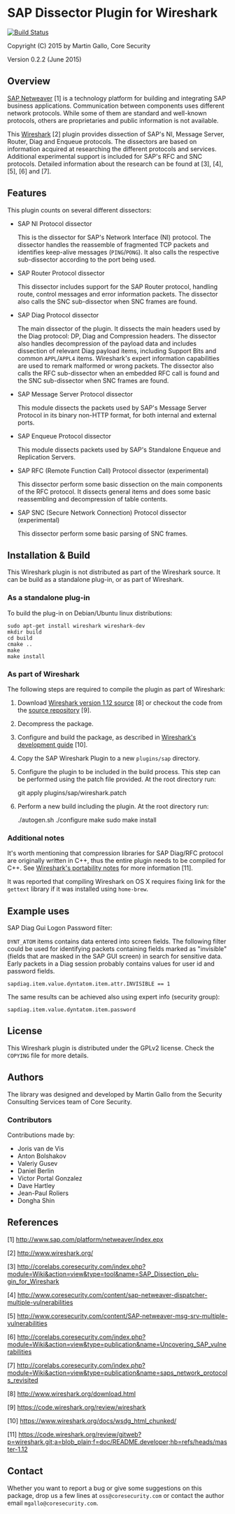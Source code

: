 SAP Dissector Plugin for Wireshark
==================================

[![Build Status](https://travis-ci.org/CoreSecurity/SAP-Dissection-plug-in-for-Wireshark.svg?branch=master)](https://travis-ci.org/CoreSecurity/SAP-Dissection-plug-in-for-Wireshark)

Copyright (C) 2015 by Martin Gallo, Core Security

Version 0.2.2 (June 2015)


Overview
--------

[SAP Netweaver](http://www.sap.com/platform/netweaver/index.epx) [1] is a
technology platform for building and integrating SAP business applications.
Communication between components uses different network protocols. While
some of them are standard and well-known protocols, others are proprietaries
and public information is not available.

This [Wireshark](http://www.wireshark.org/) [2] plugin  provides dissection
of SAP's NI, Message Server, Router, Diag and Enqueue protocols. The
dissectors are based on information acquired at researching the different
protocols and services. Additional experimental support is included for SAP's
RFC and SNC protocols. Detailed information about the research can be found
at [3], [4], [5], [6] and [7].


Features
--------

This plugin counts on several different dissectors:

- SAP NI Protocol dissector

    This is the dissector for SAP's Network Interface (NI) protocol. The
    dissector handles the reassemble of fragmented TCP packets and identifies
    keep-alive messages (`PING`/`PONG`). It also calls the respective
    sub-dissector according to the port being used.

- SAP Router Protocol dissector

    This dissector includes support for the SAP Router protocol, handling route,
    control messages and error information packets. The dissector also calls
    the SNC sub-dissector when SNC frames are found.

- SAP Diag Protocol dissector

    The main dissector of the plugin. It dissects the main headers used by the
    Diag protocol: DP, Diag and Compression headers. The dissector also handles
    decompression of the payload data and includes dissection of relevant Diag
    payload items, including Support Bits and common `APPL`/`APPL4` items.
    Wireshark's expert information capabilities are used to remark malformed or
    wrong packets. The dissector also calls the RFC sub-dissector when an
    embedded RFC call is found and the SNC sub-dissector when SNC frames are
    found.

- SAP Message Server Protocol dissector

    This module dissects the packets used by SAP's Message Server Protocol in
    its binary non-HTTP format, for both internal and external ports.

- SAP Enqueue Protocol dissector

    This module dissects packets used by SAP's Standalone Enqueue and
    Replication Servers.

- SAP RFC (Remote Function Call) Protocol dissector (experimental)

    This dissector perform some basic dissection on the main components of the
    RFC protocol. It dissects general items and does some basic reassembling
    and decompression of table contents.

- SAP SNC (Secure Network Connection) Protocol dissector (experimental)

	This dissector perform some basic parsing of SNC frames.


Installation & Build
--------------------

This Wireshark plugin is not distributed as part of the Wireshark source. It
can be build as a standalone plug-in, or as part of Wireshark.

### As a standalone plug-in ###

To build the plug-in on Debian/Ubuntu linux distributions:

    sudo apt-get install wireshark wireshark-dev
    mkdir build
    cd build
    cmake ..
    make
    make install


### As part of Wireshark ###

The following steps are required to compile the plugin as part of Wireshark:

1) Download [Wireshark version 1.12 source](http://www.wireshark.org/download.html) [8]
   or checkout the code from the [source repository](https://code.wireshark.org/review/wireshark) [9].

2) Decompress the package.

3) Configure and build the package, as described in [Wireshark's development
   guide](https://www.wireshark.org/docs/wsdg_html_chunked/) [10].

4) Copy the SAP Wireshark Plugin to a new `plugins/sap` directory.

5) Configure the plugin to be included in the build process. This step can be
   performed using the patch file provided. At the root directory run:

	git apply plugins/sap/wireshark.patch

6) Perform a new build including the plugin. At the root directory run:

    ./autogen.sh
    ./configure
    make
    sudo make install


### Additional notes ###

It's worth mentioning that compression libraries for SAP Diag/RFC protocol are
originally written in C++, thus the entire plugin needs to be compiled for C++.
See [Wireshark's portability notes](https://code.wireshark.org/review/gitweb?p=wireshark.git;a=blob_plain;f=doc/README.developer;hb=refs/heads/master-1.12)
for more information [11].

It was reported that compiling Wireshark on OS X requires fixing link for the
`gettext` library if it was installed using `home-brew`.


Example uses
------------

SAP Diag Gui Logon Password filter:

`DYNT_ATOM` items contains data entered into screen fields. The following
filter could be used for identifying packets containing fields marked as
"invisible" (fields that are masked in the SAP GUI screen) in search for
sensitive data. Early packets in a Diag session probably contains values for
user id and password fields.

	sapdiag.item.value.dyntatom.item.attr.INVISIBLE == 1

The same results can be achieved also using expert info (security group):

	sapdiag.item.value.dyntatom.item.password


License
-------

This Wireshark plugin is distributed under the GPLv2 license. Check the `COPYING`
file for more details.


Authors
-------

The library was designed and developed by Martin Gallo from the Security
Consulting Services team of Core Security.

### Contributors ###

Contributions made by:

  * Joris van de Vis
  * Anton Bolshakov
  * Valeriy Gusev
  * Daniel Berlin
  * Victor Portal Gonzalez
  * Dave Hartley
  * Jean-Paul Roliers
  * Dongha Shin


References
----------

[1] http://www.sap.com/platform/netweaver/index.epx

[2] http://www.wireshark.org/

[3] http://corelabs.coresecurity.com/index.php?module=Wiki&action=view&type=tool&name=SAP_Dissection_plu-gin_for_Wireshark

[4] http://www.coresecurity.com/content/sap-netweaver-dispatcher-multiple-vulnerabilities

[5] http://www.coresecurity.com/content/SAP-netweaver-msg-srv-multiple-vulnerabilities

[6] http://corelabs.coresecurity.com/index.php?module=Wiki&action=view&type=publication&name=Uncovering_SAP_vulnerabilities

[7] http://corelabs.coresecurity.com/index.php?module=Wiki&action=view&type=publication&name=saps_network_protocols_revisited

[8] http://www.wireshark.org/download.html

[9] https://code.wireshark.org/review/wireshark

[10] https://www.wireshark.org/docs/wsdg_html_chunked/

[11] https://code.wireshark.org/review/gitweb?p=wireshark.git;a=blob_plain;f=doc/README.developer;hb=refs/heads/master-1.12


Contact
-------

Whether you want to report a bug or give some suggestions on this package, drop
us a few lines at `oss@coresecurity.com` or contact the author email
`mgallo@coresecurity.com`.
